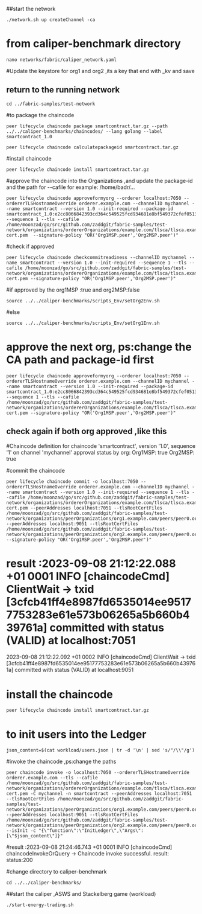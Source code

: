 ##start the network
	
	./network.sh up createChannel -ca	
# from caliper-benchmark directory 
	nano networks/fabric/caliper_network.yaml
#Update the keystore for org1 and org2 ,its a key that end with _kv and save
## return to the running network
	cd ../fabric-samples/test-network
#to package the chaincode 

	peer lifecycle chaincode package smartcontract.tar.gz --path ../../caliper-benchmarks/chaincodes/ --lang golang --label smartcontract_1.0

	peer lifecycle chaincode calculatepackageid smartcontract.tar.gz
#install chaincode 

	peer lifecycle chaincode install smartcontract.tar.gz
#approve the chaincode into the Organizations ,and update the package-id and the path for --cafile for example: /home/badr/...

	peer lifecycle chaincode approveformyorg --orderer localhost:7050 --ordererTLSHostnameOverride orderer.example.com --channelID mychannel --name smartcontract --version 1.0 --init-required --package-id smartcontract_1.0:e2cc8066842393cd364c549525fcd934681e8bf549372cfef05138b5c464bd64 --sequence 1 --tls --cafile /home/moonzad/go/src/github.com/zaddgit/fabric-samples/test-network/organizations/ordererOrganizations/example.com/tlsca/tlsca.example.com-cert.pem  --signature-policy "OR('Org1MSP.peer','Org2MSP.peer')"
#check if approved
	
	peer lifecycle chaincode checkcommitreadiness --channelID mychannel --name smartcontract --version 1.0 --init-required --sequence 1 --tls --cafile /home/moonzad/go/src/github.com/zaddgit/fabric-samples/test-network/organizations/ordererOrganizations/example.com/tlsca/tlsca.example.com-cert.pem --signature-policy "OR('Org1MSP.peer','Org2MSP.peer')"
#if approved by the org1MSP :true and org2MSP:false 

	source ../../caliper-benchmarks/scripts_Env/setOrg2Env.sh
#else

	source ../../caliper-benchmarks/scripts_Env/setOrg1Env.sh

# approve the next org, ps:change the CA path and package-id first 

	peer lifecycle chaincode approveformyorg --orderer localhost:7050 --ordererTLSHostnameOverride orderer.example.com --channelID mychannel --name smartcontract --version 1.0 --init-required --package-id smartcontract_1.0:e2cc8066842393cd364c549525fcd934681e8bf549372cfef05138b5c464bd64 --sequence 1 --tls --cafile /home/moonzad/go/src/github.com/zaddgit/fabric-samples/test-network/organizations/ordererOrganizations/example.com/tlsca/tlsca.example.com-cert.pem --signature-policy "OR('Org1MSP.peer','Org2MSP.peer')"
## check again if both org approved ,like this 
#Chaincode definition for chaincode 'smartcontract', version '1.0', sequence '1' on channel 'mychannel' approval status by org:
Org1MSP: true
Org2MSP: true

#commit the chaincode 

	peer lifecycle chaincode commit -o localhost:7050 --ordererTLSHostnameOverride orderer.example.com --channelID mychannel --name smartcontract --version 1.0 --init-required --sequence 1 --tls --cafile /home/moonzad/go/src/github.com/zaddgit/fabric-samples/test-network/organizations/ordererOrganizations/example.com/tlsca/tlsca.example.com-cert.pem --peerAddresses localhost:7051 --tlsRootCertFiles /home/moonzad/go/src/github.com/zaddgit/fabric-samples/test-network/organizations/peerOrganizations/org1.example.com/peers/peer0.org1.example.com/tls/ca.crt --peerAddresses localhost:9051 --tlsRootCertFiles /home/moonzad/go/src/github.com/zaddgit/fabric-samples/test-network/organizations/peerOrganizations/org2.example.com/peers/peer0.org2.example.com/tls/ca.crt --signature-policy "OR('Org1MSP.peer','Org2MSP.peer')"
# result :2023-09-08 21:12:22.088 +01 0001 INFO [chaincodeCmd] ClientWait -> txid [3cfcb41ff4e8987fd6535014ee95177753283e61e573b06265a5b660b439761a] committed with status (VALID) at localhost:7051
2023-09-08 21:12:22.092 +01 0002 INFO [chaincodeCmd] ClientWait -> txid [3cfcb41ff4e8987fd6535014ee95177753283e61e573b06265a5b660b439761a] committed with status (VALID) at localhost:9051

# install the chaincode 

	peer lifecycle chaincode install smartcontract.tar.gz
 # to init users into the Ledger 

 	json_content=$(cat workload/users.json | tr -d '\n' | sed 's/"/\\"/g')
  	
 
#invoke the chaincode ,ps:change the paths 

	peer chaincode invoke -o localhost:7050 --ordererTLSHostnameOverride orderer.example.com --tls --cafile /home/moonzad/go/src/github.com/zaddgit/fabric-samples/test-network/organizations/ordererOrganizations/example.com/tlsca/tlsca.example.com-cert.pem -C mychannel -n smartcontract --peerAddresses localhost:7051 --tlsRootCertFiles /home/moonzad/go/src/github.com/zaddgit/fabric-samples/test-network/organizations/peerOrganizations/org1.example.com/peers/peer0.org1.example.com/tls/ca.crt --peerAddresses localhost:9051 --tlsRootCertFiles /home/moonzad/go/src/github.com/zaddgit/fabric-samples/test-network/organizations/peerOrganizations/org2.example.com/peers/peer0.org2.example.com/tls/ca.crt --isInit -c "{\"function\":\"InitLedger\",\"Args\":[\"$json_content\"]}"

#result :2023-09-08 21:24:46.743 +01 0001 INFO [chaincodeCmd] chaincodeInvokeOrQuery -> Chaincode invoke successful. result: status:200

#change directory to caliper-benchmark 

	cd ../../caliper-benchmarks/
 ##start the caliper ,ASWS and Stackelberg game (workload)

 	./start-energy-trading.sh
